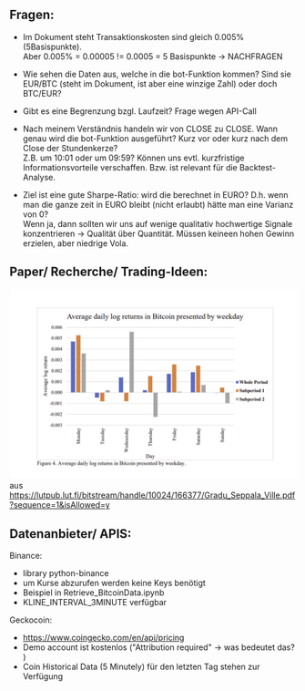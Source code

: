 Fragen:
----------
- Im Dokument steht Transaktionskosten sind gleich 0.005% (5Basispunkte). <br>
  Aber 0.005% = 0.00005 != 0.0005 = 5 Basispunkte -> NACHFRAGEN

- Wie sehen die Daten aus, welche in die bot-Funktion kommen? Sind sie EUR/BTC (steht im Dokument, ist aber eine winzige Zahl) oder doch BTC/EUR? 
- Gibt es eine Begrenzung bzgl. Laufzeit? Frage wegen API-Call

- Nach meinem Verständnis handeln wir von CLOSE zu CLOSE. Wann genau wird die bot-Funktion ausgeführt? Kurz vor oder kurz nach dem Close der Stundenkerze? <br>
  Z.B. um 10:01 oder um 09:59? Können uns evtl. kurzfristige Informationsvorteile verschaffen. Bzw. ist relevant für die Backtest-Analyse.

- Ziel ist eine gute Sharpe-Ratio: wird die berechnet in EURO? D.h. wenn man die ganze zeit in EURO bleibt (nicht erlaubt) hätte man eine Varianz von 0? <br>
  Wenn ja, dann sollten wir uns auf wenige qualitativ hochwertige Signale konzentrieren -> Qualität über Quantität. Müssen keineen hohen Gewinn erzielen, aber niedrige Vola. 

Paper/ Recherche/ Trading-Ideen:
---------------------------------
![alt text](image.png)
aus https://lutpub.lut.fi/bitstream/handle/10024/166377/Gradu_Seppala_Ville.pdf?sequence=1&isAllowed=y


Datenanbieter/ APIS:
-----------------------
Binance:
  - library python-binance
  - um Kurse abzurufen werden keine Keys benötigt
  - Beispiel in Retrieve_BitcoinData.ipynb
  - KLINE_INTERVAL_3MINUTE verfügbar

Geckocoin:
  - https://www.coingecko.com/en/api/pricing
  - Demo account ist kostenlos ("Attribution required" -> was bedeutet das? )
  - Coin Historical Data (5 Minutely) für den letzten Tag stehen zur Verfügung
